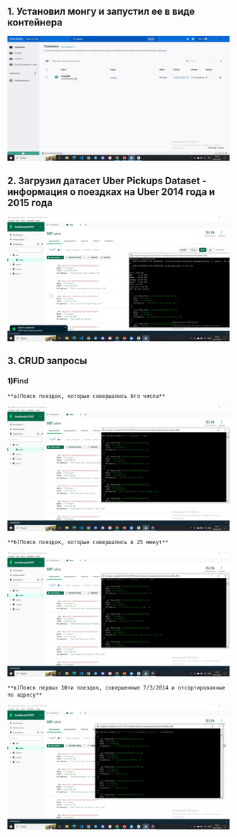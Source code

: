 ## 1. Установил монгу и запустил ее в виде контейнера
![Image alt](https://github.com/guccivlad/DataBase_SBT/blob/main/HW_1/Docker.jpg)
## 2. Загрузил датасет Uber Pickups Dataset - информация о поездках на Uber 2014 года и 2015 года
![Image alt](https://github.com/guccivlad/DataBase_SBT/blob/main/HW_1/Import_Data.jpg)
## 3. CRUD запросы
### 1)Find
    **а)Поиск поездок, которые совершались 8го числа**
    
![Image alt](https://github.com/guccivlad/DataBase_SBT/blob/main/HW_1/find_1.jpg)


    **б)Поиск поездок, которые совершались в 25 минут**
    
![Image alt](https://github.com/guccivlad/DataBase_SBT/blob/main/HW_1/find_2.jpg)


    **в)Поиск первых 10ти поездок, совершенные 7/3/2014 и отсортированные по адресу**
    
![Image alt](https://github.com/guccivlad/DataBase_SBT/blob/main/HW_1/find_3.jpg)
